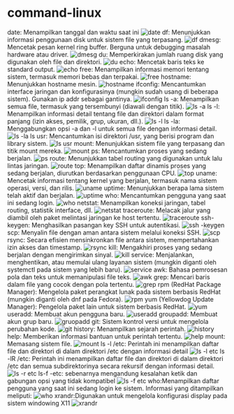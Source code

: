 # command-linux
date: Menampilkan tanggal dan waktu saat ini
![date](https://github.com/Fachrirahmadhan/command-linux/assets/128016493/27ccc084-2050-4799-a010-cdf89e2f0fc8)
df: Menunjukkan informasi penggunaan disk untuk sistem file yang terpasang.
![df](https://github.com/Fachrirahmadhan/command-linux/assets/128016493/5b96dc91-ab80-4a8c-9fcf-394c569e110c)
dmesg: Mencetak pesan kernel ring buffer. Berguna untuk debugging masalah hardware atau driver.
![dmesg](https://github.com/Fachrirahmadhan/command-linux/assets/128016493/651de5ff-929f-4b01-aa28-a0a67667db5b)
du: Memperkirakan jumlah ruang disk yang digunakan oleh file dan direktori.
![du](https://github.com/Fachrirahmadhan/command-linux/assets/128016493/6a4e1a71-8e43-4c6f-8611-af0d4104a0af)
echo: Mencetak baris teks ke standard output.
![echo](https://github.com/Fachrirahmadhan/command-linux/assets/128016493/876e3d7a-99db-468e-91aa-365e7b577f49)
free: Menampilkan informasi memori tentang sistem, termasuk memori bebas dan terpakai.
![free](https://github.com/Fachrirahmadhan/command-linux/assets/128016493/3a3e3e54-0205-4beb-87a6-e4ebbe6098fa)
hostname: Menunjukkan hostname mesin.
![hostname](https://github.com/Fachrirahmadhan/command-linux/assets/128016493/d84ba364-58c2-4ea9-8ce4-2dbf0e2f786a)
ifconfig: Mencantumkan interface jaringan dan konfigurasinya (mungkin sudah usang di beberapa sistem). Gunakan ip addr sebagai gantinya.
![ifconfig](https://github.com/Fachrirahmadhan/command-linux/assets/128016493/1749e166-e232-456a-9069-2cfc120ac74e)
ls -a: Menampilkan semua file, termasuk yang tersembunyi (diawali dengan titik).
![ls -a](https://github.com/Fachrirahmadhan/command-linux/assets/128016493/b79f8111-cc2a-4bec-90e2-a89a2c28195c)
ls -l: Menampilkan informasi detail tentang file dan direktori dalam format panjang (izin akses, pemilik, grup, ukuran, dll.).
![ls -l](https://github.com/Fachrirahmadhan/command-linux/assets/128016493/79f7068c-c1d2-4abe-9087-71fcbe767dee)
ls -la: Menggabungkan opsi -a dan -l untuk semua file dengan informasi detail.
![ls -la](https://github.com/Fachrirahmadhan/command-linux/assets/128016493/50ceafdb-1fb3-4719-b7b1-e09f52d831e4)
ls usr: Mencantumkan isi direktori /usr, yang berisi program dan library sistem.
![ls usr](https://github.com/Fachrirahmadhan/command-linux/assets/128016493/5a731899-863d-4ba8-8dbc-721e74a1785d)
mount: Menunjukkan sistem file yang terpasang dan titik mount mereka.
![mount](https://github.com/Fachrirahmadhan/command-linux/assets/128016493/d2b43249-7be9-4c63-a646-33957dad7e2f)
ps: Mencantumkan proses yang sedang berjalan.
![ps](https://github.com/Fachrirahmadhan/command-linux/assets/128016493/1dbd78ce-bd39-4cac-aae1-aeed7a4d7964)
route: Menunjukkan tabel routing yang digunakan untuk lalu lintas jaringan.
![route](https://github.com/Fachrirahmadhan/command-linux/assets/128016493/7236b177-d1e1-43b0-b8e0-ae27c89721ce)
top: Menampilkan daftar dinamis proses yang sedang berjalan, diurutkan berdasarkan penggunaan CPU.
![top](https://github.com/Fachrirahmadhan/command-linux/assets/128016493/ff2fed61-17a8-4b82-8b90-9ff13155509b)
uname: Mencetak informasi tentang kernel yang berjalan, termasuk nama sistem operasi, versi, dan rilis.
![uname](https://github.com/Fachrirahmadhan/command-linux/assets/128016493/eb0bc7ac-13df-45d8-874a-450a2af0cb0b)
uptime: Menunjukkan berapa lama sistem telah aktif dan berjalan.
![uptime](https://github.com/Fachrirahmadhan/command-linux/assets/128016493/1c8bacfc-61a8-4775-b602-35df57967862)
who: Mencantumkan pengguna yang saat ini sedang login.
![who](https://github.com/Fachrirahmadhan/command-linux/assets/128016493/77abf964-9c0d-49f9-91cd-6329f67513e3)
netstat: Menampilkan koneksi jaringan, tabel routing, statistik interface, dll.
![netstat](https://github.com/Fachrirahmadhan/command-linux/assets/128016493/39507dec-6b51-4864-9c38-90152a4d45da)
traceroute: Melacak jalur yang diambil oleh paket melintasi jaringan ke host tertentu.
![traceroute](https://github.com/Fachrirahmadhan/command-linux/assets/128016493/fa06b0e0-8c80-4047-a9f2-14f933d5c02a)
ssh-keygen: Menghasilkan pasangan key SSH untuk autentikasi.
![ssh -keygen](https://github.com/Fachrirahmadhan/command-linux/assets/128016493/c546d066-e447-4a98-b37d-9a64802bbed7)
scp: Menyalin file dengan aman antara sistem melalui koneksi SSH.
![scp](https://github.com/Fachrirahmadhan/command-linux/assets/128016493/c84c46f1-6004-45b1-a4e8-1d81137be014)
rsync: Secara efisien mensinkronkan file antara sistem, mempertahankan izin akses dan timestamp.
![rsync](https://github.com/Fachrirahmadhan/command-linux/assets/128016493/99999a56-1aba-498c-84cd-dab50a7bd9c2)
kill: Mengakhiri proses yang sedang berjalan dengan mengirimkan sinyal.
![kill](https://github.com/Fachrirahmadhan/command-linux/assets/128016493/1dfdf207-78ba-4927-b208-6e33acd0fe72)
service: Menjalankan, menghentikan, atau memulai ulang layanan sistem (mungkin diganti oleh systemctl pada sistem yang lebih baru).
![service](https://github.com/Fachrirahmadhan/command-linux/assets/128016493/f3736b96-fe2d-4ebb-a206-0365f51498f3)
awk: Bahasa pemrosesan pola dan teks untuk memanipulasi file teks.
![awk](https://github.com/Fachrirahmadhan/command-linux/assets/128016493/29671561-40de-482a-8f0a-a8fce773268c)
grep: Mencari baris dalam file yang cocok dengan pola tertentu.
![grep](https://github.com/Fachrirahmadhan/command-linux/assets/128016493/40aa88b4-a816-4a2b-bdd5-4958a97e9da3)
rpm (RedHat Package Manager): Mengelola paket perangkat lunak pada sistem berbasis RedHat (mungkin diganti oleh dnf pada Fedora).
![rpm](https://github.com/Fachrirahmadhan/command-linux/assets/128016493/9ab0d9ca-2b65-40a8-9cda-8c78d6387a02)
yum (Yellowdog Update Manager): Pengelola paket lain untuk sistem berbasis RedHat.
![yum](https://github.com/Fachrirahmadhan/command-linux/assets/128016493/b136d106-2861-4139-8882-41807b5794fc)
useradd: Membuat akun pengguna baru.
![useradd](https://github.com/Fachrirahmadhan/command-linux/assets/128016493/79da9be2-924b-439f-89e3-c28e60636fe9)
groupadd: Membuat akun grup baru.
![gruopadd](https://github.com/Fachrirahmadhan/command-linux/assets/128016493/7d254d6a-4bb9-43f3-a067-97ad5a57917b)
git: Sistem kontrol versi untuk mengelola perubahan kode.
![git](https://github.com/Fachrirahmadhan/command-linux/assets/128016493/b99cab24-a35e-4f3b-a50e-1cf6367a9d48)
history: Menampilkan sejarah perintah.
![history](https://github.com/Fachrirahmadhan/command-linux/assets/128016493/91402211-0954-4d2e-b262-71965b6f6199)
help: Memberikan informasi bantuan untuk perintah tertentu.
![help](https://github.com/Fachrirahmadhan/command-linux/assets/128016493/879a07fb-68ad-4a71-b553-78fbd47180d2)
mount: Memasang sistem file.
![mount](https://github.com/Fachrirahmadhan/command-linux/assets/128016493/f72241d8-2790-4947-8c95-f8a4a2276fbc)
ls -l /etc: Perintah ini menampilkan daftar file dan direktori di dalam direktori /etc dengan informasi detail
![ls -l etc](https://github.com/Fachrirahmadhan/command-linux/assets/128016493/235ad014-2df4-4285-8beb-de248286670c)
ls -lR /etc: Perintah ini menampilkan daftar file dan direktori di dalam direktori /etc dan semua subdirektorinya secara rekursif dengan informasi detail. 
![ls -r etc](https://github.com/Fachrirahmadhan/command-linux/assets/128016493/b9a60c46-c66c-4222-9595-592ce146e3aa)
ls-f -etc: sebenarnya mengandung kesalahan ketik dan gabungan opsi yang tidak kompatibel
![ls -f etc](https://github.com/Fachrirahmadhan/command-linux/assets/128016493/67b2e047-32cb-4556-a29d-a67fe2c9b6ab)
who:Menampilkan daftar pengguna yang saat ini sedang login ke sistem. Informasi yang ditampilkan meliputi:
![who](https://github.com/Fachrirahmadhan/command-linux/assets/128016493/1b21fecc-d831-4dfa-b5b2-e68f95e6a7be)
xrandr:Digunakan untuk mengelola konfigurasi display pada sistem windowing X11 
![xrandr](https://github.com/Fachrirahmadhan/command-linux/assets/128016493/c5c22922-c22b-4efc-bd76-f26496e028da)







